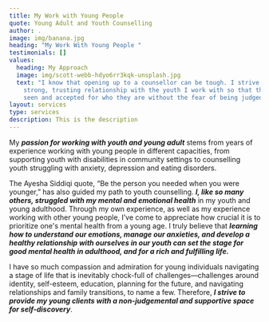 ```yaml
---
title: My Work with Young People
quote: Young Adult and Youth Counselling
author: .
image: img/banana.jpg
heading: "My Work With Young People "
testimonials: []
values:
  heading: My Approach
  image: img/scott-webb-hdyo6rr3kqk-unsplash.jpg
  text: "I know that opening up to a counsellor can be tough. I strive to build a
    strong, trusting relationship with the youth I work with so that they feel
    seen and accepted for who they are without the fear of being judged.  "
layout: services
type: services
description: This is the description
---
```

My ***passion for working with youth and young adult*** stems from years of experience working with young people in different capacities, from supporting youth with disabilities in community settings to counselling youth struggling with anxiety, depression and eating disorders.

The Ayesha Siddiqi quote, “Be the person you needed when you were younger,” has also guided my path to youth counselling. ***I, like so many others, struggled with my mental and emotional health*** in my youth and young adulthood. Through my own experience, as well as my experience working with other young people, I’ve come to appreciate how crucial it is to prioritize one's mental health from a young age. I truly believe that ***learning how to understand our emotions, manage our anxieties, and develop a healthy relationship with ourselves in our youth can set the stage for good mental health in adulthood, and for a rich and fulfilling life.***

I have so much compassion and admiration for young individuals navigating a stage of life that is inevitably chock-full of challenges—challenges around identity, self-esteem, education, planning for the future, and navigating relationships and family transitions, to name a few. Therefore, ***I strive to provide my young clients with a non-judgemental and supportive space for self-discovery***.